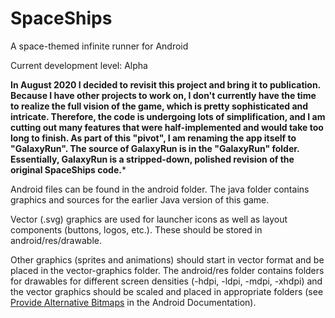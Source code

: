 # SpaceShips
A space-themed infinite runner for Android  

Current development level: Alpha


**In August 2020 I decided to revisit this project and bring it to publication. Because I have other projects to work on, I don't currently have the time to realize the full vision of the game, which is pretty sophisticated and intricate. Therefore, the code is undergoing lots of simplification, and I am cutting out many features that were half-implemented and would take too long to finish. As part of this "pivot", I am renaming the app itself to "GalaxyRun". The source of GalaxyRun is in the "GalaxyRun" folder. Essentially, GalaxyRun is a stripped-down, polished revision of the original SpaceShips code.***

Android files can be found in the android folder. The java folder contains graphics and sources for the earlier Java version of this game.

Vector (.svg) graphics are used for launcher icons as well as layout components (buttons, logos, etc.). These should be stored in android/res/drawable. 

Other graphics (sprites and animations) should start in vector format and be placed in the vector-graphics folder. The android/res folder contains folders for drawables for different screen densities (-hdpi, -ldpi, -mdpi, -xhdpi) and the vector graphics should be scaled and placed in appropriate folders (see [Provide Alternative Bitmaps](http://developer.android.com/training/multiscreen/screendensities.html#TaskProvideAltBmp) in the Android Documentation). 
